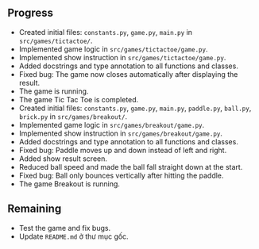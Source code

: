 ## Progress

-   Created initial files: `constants.py`, `game.py`, `main.py` in `src/games/tictactoe/`.
-   Implemented game logic in `src/games/tictactoe/game.py`.
-   Implemented show instruction in `src/games/tictactoe/game.py`.
-   Added docstrings and type annotation to all functions and classes.
-   Fixed bug: The game now closes automatically after displaying the result.
-   The game is running.
-   The game Tic Tac Toe is completed.
-   Created initial files: `constants.py`, `game.py`, `main.py`, `paddle.py`, `ball.py`, `brick.py` in `src/games/breakout/`.
-   Implemented game logic in `src/games/breakout/game.py`.
-   Implemented show instruction in `src/games/breakout/game.py`.
-   Added docstrings and type annotation to all functions and classes.
-   Fixed bug: Paddle moves up and down instead of left and right.
-   Added show result screen.
-   Reduced ball speed and made the ball fall straight down at the start.
-   Fixed bug: Ball only bounces vertically after hitting the paddle.
-   The game Breakout is running.

## Remaining

-   Test the game and fix bugs.
-   Update `README.md` ở thư mục gốc.
